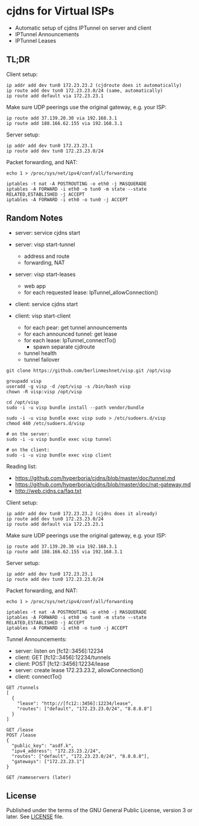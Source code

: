 # cjdns for Virtual ISPs

- Automatic setup of cjdns IPTunnel on server and client
- IPTunnel Announcements
- IPTunnel Leases

## TL;DR

Client setup:

```
ip addr add dev tun0 172.23.23.2 (cjdroute does it automatically)
ip route add dev tun0 172.23.23.0/24 (same, automatically)
ip route add default via 172.23.23.1
```

Make sure UDP peerings use the original gateway, e.g. your ISP:

```
ip route add 37.139.20.30 via 192.168.3.1
ip route add 188.166.62.155 via 192.168.3.1
```

Server setup:

```
ip addr add dev tun0 172.23.23.1
ip route add dev tun0 172.23.23.0/24
```

Packet forwarding, and NAT:

```
echo 1 > /proc/sys/net/ipv4/conf/all/forwarding

iptables -t nat -A POSTROUTING -o eth0 -j MASQUERADE
iptables -A FORWARD -i eth0 -o tun0 -m state --state RELATED,ESTABLISHED -j ACCEPT
iptables -A FORWARD -i eth0 -o tun0 -j ACCEPT
```

## Random Notes

- server: service cjdns start
- server: visp start-tunnel
  - address and route
  - forwarding, NAT
- server: visp start-leases
  - web app
  - for each requested lease: IpTunnel_allowConnection()

- client: service cjdns start
- client: visp start-client
  - for each pear: get tunnel announcements
  - for each announced tunnel: get lease
  - for each lease: IpTunnel_connectTo()
    - spawn separate cjdroute
  - tunnel health
  - tunnel failover

```
git clone https://github.com/berlinmeshnet/visp.git /opt/visp

groupadd visp
useradd -g visp -d /opt/visp -s /bin/bash visp
chown -R visp:visp /opt/visp

cd /opt/visp
sudo -i -u visp bundle install --path vendor/bundle

sudo -i -u visp bundle exec visp sudo > /etc/sudoers.d/visp
chmod 440 /etc/sudoers.d/visp

# on the server:
sudo -i -u visp bundle exec visp tunnel

# on the client:
sudo -i -u visp bundle exec visp client
```

Reading list:

- https://github.com/hyperboria/cjdns/blob/master/doc/tunnel.md
- https://github.com/hyperboria/cjdns/blob/master/doc/nat-gateway.md
- http://web.cjdns.ca/faq.txt

Client setup:

```
ip addr add dev tun0 172.23.23.2 (cjdns does it already)
ip route add dev tun0 172.23.23.0/24
ip route add default via 172.23.23.1
```

Make sure UDP peerings use the original gateway, e.g. your ISP:

```
ip route add 37.139.20.30 via 192.168.3.1
ip route add 188.166.62.155 via 192.168.3.1
```

Server setup:

```
ip addr add dev tun0 172.23.23.1
ip route add dev tun0 172.23.23.0/24
```

Packet forwarding, and NAT:

```
echo 1 > /proc/sys/net/ipv4/conf/all/forwarding

iptables -t nat -A POSTROUTING -o eth0 -j MASQUERADE
iptables -A FORWARD -i eth0 -o tun0 -m state --state RELATED,ESTABLISHED -j ACCEPT
iptables -A FORWARD -i eth0 -o tun0 -j ACCEPT
```

Tunnel Announcements:

- server: listen on [fc12::3456]:12234
- client: GET [fc12::3456]:12234/tunnels
- client: POST [fc12::3456]:12234/lease
- server: create lease 172.23.23.2, allowConnection()
- client: connectTo()

```
GET /tunnels
[
  {
    "lease": "http://[fc12::3456]:12234/lease",
    "routes": ["default", "172.23.23.0/24", "8.8.8.8"]
  }
]

GET /lease
POST /lease
{
  "public_key": "asdf.k",
  "ipv4_address": "172.23.23.2/24",
  "routes": ["default", "172.23.23.0/24", "8.8.8.8"],
  "gateways": ["172.23.23.1"]
}

GET /nameservers (later)
```

## License

Published under the terms of the GNU General Public License, version 3 or later.
See [LICENSE](LICENSE) file.
